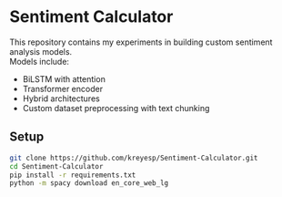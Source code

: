 # Sentiment Calculator

This repository contains my experiments in building custom sentiment analysis models.  
Models include:
- BiLSTM with attention
- Transformer encoder
- Hybrid architectures  
- Custom dataset preprocessing with text chunking  

## Setup
```bash
git clone https://github.com/kreyesp/Sentiment-Calculator.git
cd Sentiment-Calculator
pip install -r requirements.txt
python -m spacy download en_core_web_lg
